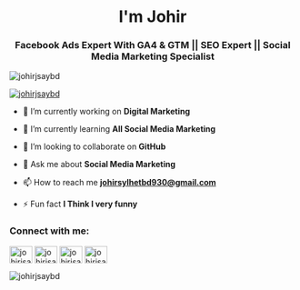<h1 align="center">I'm Johir</h1>
<h3 align="center">Facebook Ads Expert With GA4 & GTM || SEO Expert || Social Media Marketing Specialist</h3>

<p align="left"> <img src="https://komarev.com/ghpvc/?username=johirjsaybd&label=Profile%20views&color=0e75b6&style=flat" alt="johirjsaybd" /> </p>

<p align="left"> <a href="https://github.com/ryo-ma/github-profile-trophy"><img src="https://github-profile-trophy.vercel.app/?username=johirjsaybd" alt="johirjsaybd" /></a> </p>

- 🔭 I’m currently working on **Digital Marketing**

- 🌱 I’m currently learning **All Social Media Marketing**

- 👯 I’m looking to collaborate on **GitHub**

- 💬 Ask me about **Social Media Marketing**

- 📫 How to reach me **johirsylhetbd930@gmail.com**

- ⚡ Fun fact **I Think I very funny**

<h3 align="left">Connect with me:</h3>
<p align="left">
<a href="https://twitter.com/johirjsaybd" target="blank"><img align="center" src="https://raw.githubusercontent.com/rahuldkjain/github-profile-readme-generator/master/src/images/icons/Social/twitter.svg" alt="johirjsaybd" height="30" width="40" /></a>
<a href="https://linkedin.com/in/johirjsaybd" target="blank"><img align="center" src="https://raw.githubusercontent.com/rahuldkjain/github-profile-readme-generator/master/src/images/icons/Social/linked-in-alt.svg" alt="johirjsaybd" height="30" width="40" /></a>
<a href="https://fb.com/johirjsaybd" target="blank"><img align="center" src="https://raw.githubusercontent.com/rahuldkjain/github-profile-readme-generator/master/src/images/icons/Social/facebook.svg" alt="johirjsaybd" height="30" width="40" /></a>
<a href="https://instagram.com/johirjsaybd" target="blank"><img align="center" src="https://raw.githubusercontent.com/rahuldkjain/github-profile-readme-generator/master/src/images/icons/Social/instagram.svg" alt="johirjsaybd" height="30" width="40" /></a>
</p>

<p><img align="center" src="https://github-readme-stats.vercel.app/api/top-langs?username=johirjsaybd&show_icons=true&locale=en&layout=compact" alt="johirjsaybd" /></p>
